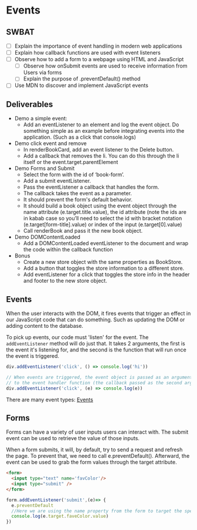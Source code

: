 # Events
## SWBAT
- [ ] Explain the importance of event handling in modern web applications
- [ ] Explain how callback functions are used with event listeners
- [ ] Observe how to add a form to a webpage using HTML and JavaScript
    - [ ] Observe how onSubmit events are used to receive information from Users via forms
    - [ ] Explain the purpose of .preventDefault() method
- [ ] Use MDN to discover and implement JavaScript events

## Deliverables 

- Demo a simple event:
    - Add an eventListener to an element and log the event object. Do something simple as an example before integrating events into the application. (Such as a click that console.logs)
- Demo click event and remove 
    - In renderBookCard, add an event listener to the Delete button.
    - Add a callback that removes the li. You can do this through the li itself or the event.target.parentElement
- Demo Forms and Submit
    - Select the form with the id of ‘book-form’.
    - Add a submit eventListener.
    - Pass the eventListener a callback that handles the form.
    - The callback takes the event as a parameter.
    - It should prevent the form's default behavior.
    - It should build a book object using the event object through the name attribute (e.target.title.value), the id attribute (note the ids are in kabab case so you’ll need to select the id with bracket notation (e.target[form-title].value) or index of the input (e.target[0].value)
    - Call renderBook and pass it the new book object.
- Demo DOMContentLoaded
    - Add a DOMContentLoaded eventListener to the document and wrap the code within the callback function
- Bonus
	- Create a new store object with the same properties as BookStore.
	- Add a button that toggles the store information to a different store.
	- Add eventListener for a click that toggles the store info in the header and footer to the new store object.


## Events
When the user interacts with the DOM, it fires events that trigger an effect in our JavaScript code that can do something. Such as updating the DOM or adding content to the database. 

To pick up events, our code must 'listen' for the event. The `addEventListener` method will do just that. It takes 2 arguments, the first is the event it's listening for, and the second is the function that will run once the event is triggered.

```js
div.addEventListener('click', () => console.log('hi'))

// When events are triggered, the event object is passed as an argument
// to the event handler function (the callback passed as the second arg to addEventListener)
div.addEventListener('click', (e) => console.log(e))

```

There are many event types: [Events](https://developer.mozilla.org/en-US/docs/Web/Events)


## Forms
Forms can have a variety of user inputs users can interact with.
The submit event can be used to retrieve the value of those inputs. 

When a form submits, it will, by default, try to send a request and refresh the page. To prevent that, we need to call e.preventDefault(). Afterward, the event can be used to grab the form values through the target attribute.

```html
<form>
  <input type="text" name='favColor'/>
  <input type="submit" />
</form>
```

```js
form.addEventListener('submit',(e)=> {
  e.preventDefault
  //Here we are using the name property from the form to target the specific input.
  console.log(e.target.faveColor.value)
})
```